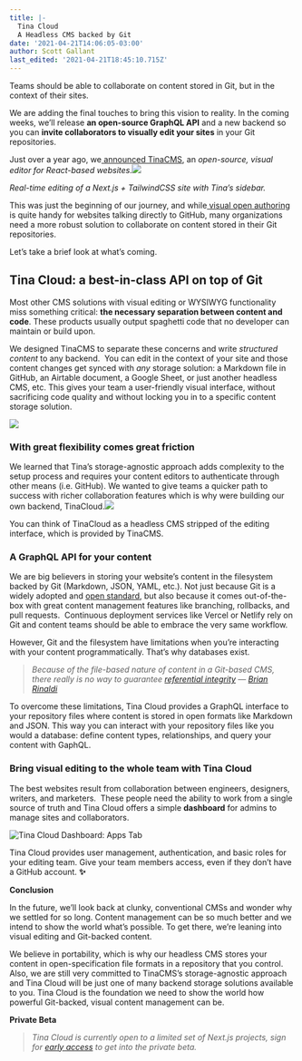 ```yaml
---
title: |-
  Tina Cloud 
  A Headless CMS backed by Git 
date: '2021-04-21T14:06:05-03:00'
author: Scott Gallant
last_edited: '2021-04-21T18:45:10.715Z'
---
```

Teams should be able to collaborate on content stored in Git, but in the context of their sites.

We are adding the final touches to bring this vision to reality. In the coming weeks, we’ll release **an open-source GraphQL API** and a new backend so you can **invite collaborators to visually edit your sites** in your Git repositories.

Just over a year ago, we[ announced TinaCMS](https://www.youtube.com/watch?v=iPDCmbaEF0Y), an _open-source, visual editor for React-based websites._![](https://res.cloudinary.com/forestry-demo/image/upload/v1619023278/tina-cms-visual-editing.gif)

_Real-time editing of a Next.js + TailwindCSS site with Tina’s sidebar._

This was just the beginning of our journey, and while[ visual open authoring](https://tina.io/blog/introducing-visual-open-authoring/) is quite handy for websites talking directly to GitHub, many organizations need a more robust solution to collaborate on content stored in their Git repositories.

Let’s take a brief look at what’s coming.

## Tina Cloud: a best-in-class API on top of Git

Most other CMS solutions with visual editing or WYSIWYG  functionality miss something critical:  **the necessary separation between content and code**. These products usually output spaghetti code that no developer can maintain or build upon.

We designed TinaCMS to separate these concerns and write _structured_ _content_ to any backend.  You can edit in the context of your site and those content changes get synced with _any_ storage solution: a Markdown file in GitHub, an Airtable document, a Google Sheet, or just another headless CMS, etc. This gives your team a user-friendly visual interface, without sacrificing code quality and without locking you in to a specific content storage solution.

![](/img/blog/Before.png)

### With great flexibility comes great friction

We learned that Tina’s storage-agnostic approach adds complexity to the setup process and requires your content editors to authenticate through other means (i.e. GitHub). We wanted to give teams a quicker path to success with richer collaboration features which is why were building our own backend, TinaCloud.![](/img/blog/After.png)

You can think of TinaCloud as a headless CMS stripped of the editing interface, which is provided by TinaCMS.

### A GraphQL API for your content

We are big believers in storing your website’s content in the filesystem backed by Git (Markdown, JSON, YAML, etc.). Not just because Git is a widely adopted and [open standard](https://github.com/git/git), but also because it comes out-of-the-box with great content management features like branching, rollbacks, and pull requests.  Continuous deployment services like Vercel or Netlify rely on Git and content teams should be able to embrace the very same workflow.

However, Git and the filesystem have limitations when you’re interacting with your content programmatically. That’s why databases exist.

> _Because of the file-based nature of content in a Git-based CMS, there really is no way to guarantee [referential integrity](https://en.wikipedia.org/wiki/Referential_integrity) — [Brian Rinaldi](https://www.stackbit.com/blog/git-based-cms-relationships/)_

To overcome these limitations, Tina Cloud provides a GraphQL interface to your repository files where content is stored in open formats like Markdown and JSON. This way you can interact with your repository files like you would a database: define content types, relationships, and query your content with GaphQL.

### Bring visual editing to the whole team with Tina Cloud

The best websites result from collaboration between engineers, designers, writers, and marketers.  These people need the ability to work from a single source of truth and Tina Cloud offers a simple **dashboard** for admins to manage sites and collaborators.

![Tina Cloud Dashboard: Apps Tab](/img/blog/tina-cloud-dashboard.png "Tina Cloud Dashboard: Apps Tab")

Tina Cloud provides user management, authentication, and basic roles for your editing team. Give your team members access, even if they don’t have a GitHub account. **✨**

**Conclusion**

In the future, we’ll look back at clunky, conventional CMSs and wonder why we settled for so long. Content management can be so much better and we intend to show the world what’s possible. To get there, we’re leaning into visual editing and Git-backed content.

We believe in portability, which is why our headless CMS stores your content in open-specification file formats in a repository that you control. Also, we are still very committed to TinaCMS’s storage-agnostic approach and Tina Cloud will be just one of many backend storage solutions available to you. Tina Cloud is the foundation we need to show the world how powerful Git-backed, visual content management can be.

**Private Beta**

> _Tina Cloud is currently open to a limited set of Next.js projects, sign for [early access](https://tina.io/early-access/) to get into the private beta._